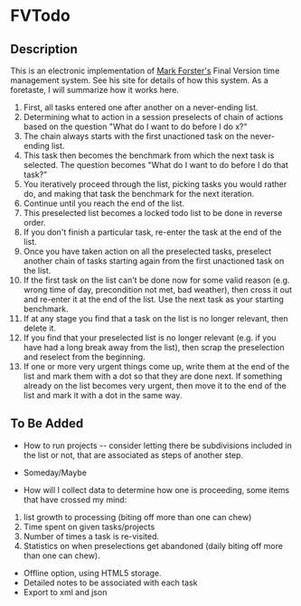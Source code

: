 # FVTodo #

## Description ##

This is an electronic implementation of [Mark Forster's](http://markforster.net) Final Version
time management system. See his site for details of how this system. As a foretaste, I will 
summarize how it works here.

1. First, all tasks entered one after another on a never-ending list.
2. Determining what to action in a session preselects of chain of actions based on the
question "What do I want to do before I do x?"
3. The chain always starts with the first unactioned task on the never-ending list.
4. This task then becomes the benchmark from which the next task is selected. The question
becomes "What do I want to do before I do that task?"
5. You iteratively proceed through the list, picking tasks you would rather do, and making
that task the benchmark for the next iteration.
6. Continue until you reach the end of the list.
7. This preselected list becomes a locked todo list to be done in reverse order.
8. If you don't finish a particular task, re-enter the task at the end of the list.
9. Once you have taken action on all the preselected tasks, preselect another chain of tasks
starting again from the first unactioned task on the list.
10. If the first task on the list can't be done now for some valid reason (e.g. wrong time of day, precondition not met, bad weather), then cross it out and re-enter it at the end of the list. Use the next task as your starting benchmark.
11. If at any stage you find that a task on the list is no longer relevant, then delete it.
12. If you find that your preselected list is no longer relevant (e.g. if you have had a long break away from the list), then scrap the preselection and reselect from the beginning.
13. If one or more very urgent things come up, write them at the end of the list and mark them with a dot so that they are done next. If something already on the list becomes very urgent, then move it to the end of the list and mark it with a dot in the same way.

## To Be Added ## 

* How to run projects
-- consider letting there be subdivisions included in the list or not, that are associated as steps of another step.

* Someday/Maybe

* How will I collect data to determine how one is proceeding, some items that have crossed my mind:

1. list growth to processing (biting off more than one can chew)
2. Time spent on given tasks/projects
3. Number of times a task is re-visited.
4. Statistics on when preselections get abandoned (daily biting off more than one can chew).

* Offline option, using HTML5 storage.
* Detailed notes to be associated with each task
* Export to xml and json